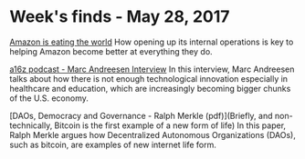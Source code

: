 # Week's finds - May 28, 2017

[Amazon is eating the world](https://techcrunch.com/2017/05/14/why-amazon-is-eating-the-world/)
How opening up its internal operations is key to helping Amazon become better at everything they do. 

[a16z podcast - Marc Andreesen Interview](http://a16z.com/2017/05/15/andreessen-primack-dc-tech-policy-summit-2017/)
In this interview, Marc Andreesen talks about how there is not enough technological innovation especially in healthcare and education, which are increasingly becoming bigger chunks of the U.S. economy. 

[DAOs, Democracy and Governance - Ralph Merkle (pdf)](Briefly, and non-technically, Bitcoin is the first example of a new form of life)
In this paper, Ralph Merkle argues how Decentralized Autonomous Organizations (DAOs), such as bitcoin, are examples of new internet life form. 




